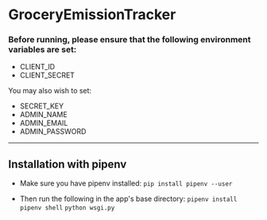 
# GroceryEmissionTracker

### Before running, please ensure that the following environment variables are set:
- CLIENT_ID
- CLIENT_SECRET

You may also wish to set:
- SECRET_KEY
- ADMIN_NAME
- ADMIN_EMAIL
- ADMIN_PASSWORD

---

## Installation with pipenv

- Make sure you have pipenv installed:
`pip install pipenv --user`

- Then run the following in the app's base directory:
`pipenv install`
`pipenv shell`
`python wsgi.py`
